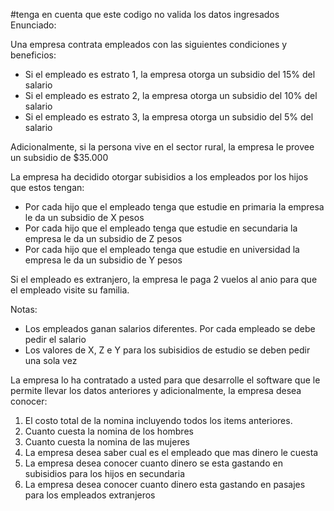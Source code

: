 #tenga en cuenta que este codigo no valida los datos ingresados
Enunciado:

Una empresa contrata empleados con las siguientes condiciones y beneficios:
- Si el empleado es estrato 1, la empresa otorga un subsidio del 15% del salario
- Si el empleado es estrato 2, la empresa otorga un subsidio del 10% del salario
- Si el empleado es estrato 3, la empresa otorga un subsidio del 5% del salario

Adicionalmente, si la persona vive en el sector rural, la empresa le provee un subsidio de $35.000

La empresa ha decidido otorgar subisidios a los empleados por los hijos que estos tengan:
- Por cada hijo que el empleado tenga que estudie en primaria la empresa le da un subsidio de X pesos
- Por cada hijo que el empleado tenga que estudie en secundaria la empresa le da un subsidio de Z pesos
- Por cada hijo que el empleado tenga que estudie en universidad la empresa le da un subsidio de Y pesos

Si el empleado es extranjero, la empresa le paga 2 vuelos al anio para que el empleado visite su familia.

Notas:
- Los empleados ganan salarios diferentes. Por cada empleado se debe pedir el salario
- Los valores de X, Z e Y para los subisidios de estudio se deben pedir una sola vez

La empresa lo ha contratado a usted para que desarrolle el software que le permite llevar los datos 
anteriores y adicionalmente, la empresa desea conocer:

1. El costo total de la nomina incluyendo todos los items anteriores.
2. Cuanto cuesta la nomina de los hombres
3. Cuanto cuesta la nomina de las mujeres
4. La empresa desea saber cual es el empleado que mas dinero le cuesta
5. La empresa desea conocer cuanto dinero se esta gastando en subisidios para los hijos en secundaria
6. La empresa desea conocer cuanto dinero esta gastando en pasajes para los empleados extranjeros
